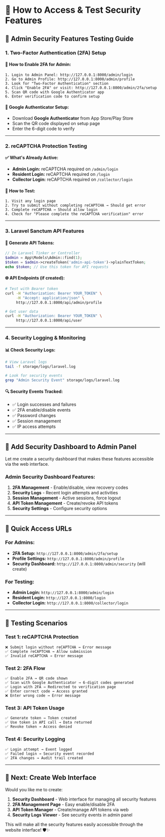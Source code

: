 # 🎯 **How to Access & Test Security Features**

## 🔐 **Admin Security Features Testing Guide**

### **1. Two-Factor Authentication (2FA) Setup**

#### **🚀 How to Enable 2FA for Admin:**
```
1. Login to Admin Panel: http://127.0.0.1:8000/admin/login
2. Go to Admin Profile: http://127.0.0.1:8000/admin/profile  
3. Look for "Two-Factor Authentication" section
4. Click "Enable 2FA" or visit: http://127.0.0.1:8000/admin/2fa/setup
5. Scan QR code with Google Authenticator app
6. Enter verification code to confirm setup
```

#### **📱 Google Authenticator Setup:**
- Download **Google Authenticator** from App Store/Play Store
- Scan the QR code displayed on setup page
- Enter the 6-digit code to verify

---

### **2. reCAPTCHA Protection Testing**

#### **✅ What's Already Active:**
- **Admin Login:** reCAPTCHA required on `/admin/login`
- **Resident Login:** reCAPTCHA required on `/login` 
- **Collector Login:** reCAPTCHA required on `/collector/login`

#### **🧪 How to Test:**
```
1. Visit any login page
2. Try to submit without completing reCAPTCHA → Should get error
3. Complete reCAPTCHA → Should allow login
4. Check for "Please complete the reCAPTCHA verification" error
```

---

### **3. Laravel Sanctum API Features**

#### **🔑 Generate API Tokens:**
```php
// In Laravel Tinker or Controller
$admin = App\Models\Admin::find(1);
$token = $admin->createToken('admin-api-token')->plainTextToken;
echo $token; // Use this token for API requests
```

#### **🌐 API Endpoints (if created):**
```bash
# Test with Bearer token
curl -H "Authorization: Bearer YOUR_TOKEN" \
     -H "Accept: application/json" \
     http://127.0.0.1:8000/api/admin/profile

# Get user data
curl -H "Authorization: Bearer YOUR_TOKEN" \
     http://127.0.0.1:8000/api/user
```

---

### **4. Security Logging & Monitoring**

#### **📊 Check Security Logs:**
```bash
# View Laravel logs
tail -f storage/logs/laravel.log

# Look for security events
grep "Admin Security Event" storage/logs/laravel.log
```

#### **🔍 Security Events Tracked:**
- ✅ Login successes and failures
- ✅ 2FA enable/disable events  
- ✅ Password changes
- ✅ Session management
- ✅ IP access attempts

---

## 🎨 **Add Security Dashboard to Admin Panel**

Let me create a security dashboard that makes these features accessible via the web interface.

### **Admin Security Dashboard Features:**
1. **2FA Management** - Enable/disable, view recovery codes
2. **Security Logs** - Recent login attempts and activities  
3. **Session Management** - Active sessions, force logout
4. **API Token Management** - Create/revoke API tokens
5. **Security Settings** - Configure security options

---

## 🔧 **Quick Access URLs**

### **For Admins:**
- **2FA Setup:** `http://127.0.0.1:8000/admin/2fa/setup`
- **Profile Settings:** `http://127.0.0.1:8000/admin/profile`
- **Security Dashboard:** `http://127.0.0.1:8000/admin/security` (will create)

### **For Testing:**
- **Admin Login:** `http://127.0.0.1:8000/admin/login`
- **Resident Login:** `http://127.0.0.1:8000/login`
- **Collector Login:** `http://127.0.0.1:8000/collector/login`

---

## 🧪 **Testing Scenarios**

### **Test 1: reCAPTCHA Protection**
```
❌ Submit login without reCAPTCHA → Error message
✅ Complete reCAPTCHA → Allow submission  
✅ Invalid reCAPTCHA → Error message
```

### **Test 2: 2FA Flow**
```
✅ Enable 2FA → QR code shown
✅ Scan with Google Authenticator → 6-digit codes generated
✅ Login with 2FA → Redirected to verification page
✅ Enter correct code → Access granted
❌ Enter wrong code → Error message
```

### **Test 3: API Token Usage**
```
✅ Generate token → Token created
✅ Use token in API call → Data returned  
✅ Revoke token → Access denied
```

### **Test 4: Security Logging**
```
✅ Login attempt → Event logged
✅ Failed login → Security event recorded
✅ 2FA changes → Audit trail created
```

---

## 🚀 **Next: Create Web Interface**

Would you like me to create:
1. **Security Dashboard** - Web interface for managing all security features
2. **2FA Management Page** - Easy enable/disable 2FA
3. **API Token Manager** - Create/manage API tokens via web
4. **Security Logs Viewer** - See security events in admin panel

This will make all the security features easily accessible through the website interface! 🛡️✨